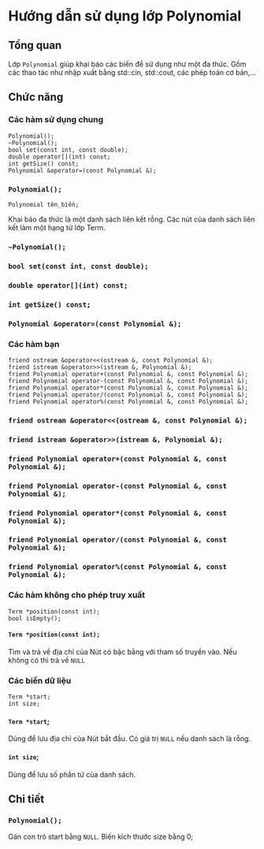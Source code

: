 # Hướng dẫn sử dụng lớp Polynomial

## Tổng quan

Lớp `Polynomial` giúp khai báo các biến để sử dụng như một đa thức. Gồm các thao tác như nhập xuất bằng std::cin, std::cout, các phép toán cơ bản,...

## Chức năng

### Các hàm sử dụng chung

    Polynomial();
    ~Polynomial();
    bool set(const int, const double);
    double operator[](int) const;
    int getSize() const;
    Polynomial &operator=(const Polynomial &);

### `Polynomial();`

    Polynomial tên_biến;

Khai báo đa thức là một danh sách liên kết rỗng. Các nút của danh sách liên kết làm một hạng tử lớp Term.

### `~Polynomial();`

### `bool set(const int, const double);`

### `double operator[](int) const;`

### `int getSize() const;`

### `Polynomial &operator=(const Polynomial &);`

### Các hàm bạn

    friend ostream &operator<<(ostream &, const Polynomial &);
    friend istream &operator>>(istream &, Polynomial &);
    friend Polynomial operator+(const Polynomial &, const Polynomial &);
    friend Polynomial operator-(const Polynomial &, const Polynomial &);
    friend Polynomial operator*(const Polynomial &, const Polynomial &);
    friend Polynomial operator/(const Polynomial &, const Polynomial &);
    friend Polynomial operator%(const Polynomial &, const Polynomial &);

### `friend ostream &operator<<(ostream &, const Polynomial &);`

### `friend istream &operator>>(istream &, Polynomial &);`

### `friend Polynomial operator+(const Polynomial &, const Polynomial &);`

### `friend Polynomial operator-(const Polynomial &, const Polynomial &);`

### `friend Polynomial operator*(const Polynomial &, const Polynomial &);`

### `friend Polynomial operator/(const Polynomial &, const Polynomial &);`

### `friend Polynomial operator%(const Polynomial &, const Polynomial &);`

### Các hàm không cho phép truy xuất

    Term *position(const int);
    bool isEmpty();

#### `Term *position(const int);`

Tìm và trả về địa chỉ của Nút có bậc bằng với tham số truyền vào. Nếu không có thì trả về `NULL`

### Các biến dữ liệu

    Term *start;
    int size;

#### `Term *start`;

Dùng để lưu địa chỉ của Nút bắt đầu. Có giá trị `NULL` nếu danh sách là rỗng.

#### `int size`;

Dùng để lưu số phần tử của danh sách.

## Chi tiết

### `Polynomial();`
Gán con trỏ start bằng `NULL`. Biến kích thước size bằng 0;